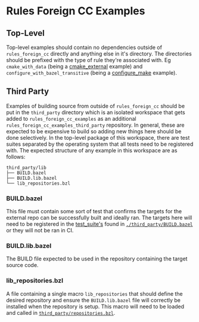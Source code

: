 # Rules Foreign CC Examples

## Top-Level

Top-level examples should contain no dependencies outside of `rules_foreign_cc` directly and anything else in
it's directory. The directories should be prefixed with the type of rule they're associated with. Eg
`cmake_with_data` (being a [cmake_external][cmake_external] example) and `configure_with_bazel_transitive`
(being a [configure_make][configure_make] example).

## Third Party

Examples of building source from outside of `rules_foreign_cc` should be put in the `third_party` directory
which is an isolated workspace that gets added to `rules_foreign_cc_examples` as an additional
`rules_foreign_cc_examples_third_party` repository. In general, these are expected to be expensive to build
so adding new things here should be done selectively. In the top-level package of this workspace, there are
test suites separated by the operating system that all tests need to be registered with. The expected structure of
any example in this workspace are as follows:

```text
third_party/lib
├── BUILD.bazel
├── BUILD.lib.bazel
└── lib_repositories.bzl
```

### BUILD.bazel

This file must contain some sort of test that confirms the targets for the external repo can be successfully
built and ideally ran. The targets here will need to be registered in the [test_suite's][test_suite] found in
[`./third_party/BUILD.bazel`](./third_party/BUILD.bazel) or they will not be ran in CI.

### BUILD.lib.bazel

The BUILD file expected to be used in the repository containing the target source code.

### lib_repositories.bzl

A file containing a single macro `lib_repositories` that should define the desired repository and ensure the
`BUILD.lib.bazel` file will correctly be installed when the repository is setup. This macro will need to be
loaded and called in [`third_party/repositories.bzl`](./third_party/repositories.bzl).

[cmake_external]: https://github.com/bazel-contrib/rules_foreign_cc/tree/main/docs#cmake_external
[configure_make]: https://github.com/bazel-contrib/rules_foreign_cc/tree/main/docs#configure_make
[test_suite]: https://docs.bazel.build/versions/master/be/general.html#test_suite
